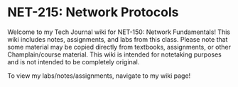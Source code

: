 # NET-215: Network Protocols

Welcome to my Tech Journal wiki for NET-150: Network Fundamentals! This wiki includes notes, assignments, and labs from this class. Please note that some material may be copied directly from textbooks, assignments, or other Champlain/course material. This wiki is intended for notetaking purposes and is not intended to be completely original.

To view my labs/notes/assignments, navigate to my wiki page!
